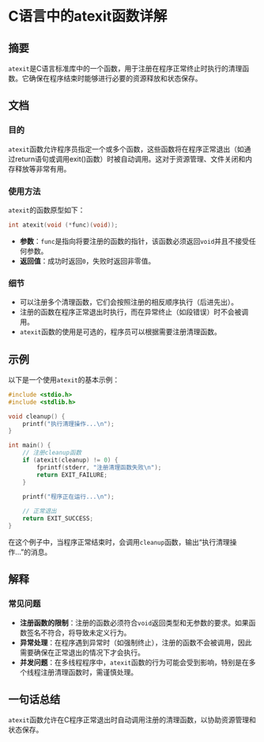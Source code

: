 <!--
Meta Description: # C语言中的atexit函数详解 ## 摘要 `atexit`是C语言标准库中的一个函数，用于注册在程序正常终止时执行的清理函数。它确保在程序结束时能够进行必要的资源释放和状态保存。 ## 文档 ### 目的 `atexit`函数允许程序员指定一个或多个函数，这些函数将在程序正常退出（如通过ret...
Meta Keywords: atexit, void, cleanup, int, func
-->

# C语言中的atexit函数详解

## 摘要
`atexit`是C语言标准库中的一个函数，用于注册在程序正常终止时执行的清理函数。它确保在程序结束时能够进行必要的资源释放和状态保存。

## 文档
### 目的
`atexit`函数允许程序员指定一个或多个函数，这些函数将在程序正常退出（如通过return语句或调用exit()函数）时被自动调用。这对于资源管理、文件关闭和内存释放等非常有用。

### 使用方法
`atexit`的函数原型如下：

```c
int atexit(void (*func)(void));
```

- **参数**：`func`是指向将要注册的函数的指针，该函数必须返回`void`并且不接受任何参数。
- **返回值**：成功时返回`0`，失败时返回非零值。

### 细节
- 可以注册多个清理函数，它们会按照注册的相反顺序执行（后进先出）。
- 注册的函数在程序正常退出时执行，而在异常终止（如段错误）时不会被调用。
- `atexit`函数的使用是可选的，程序员可以根据需要注册清理函数。

## 示例
以下是一个使用`atexit`的基本示例：

```c
#include <stdio.h>
#include <stdlib.h>

void cleanup() {
    printf("执行清理操作...\n");
}

int main() {
    // 注册cleanup函数
    if (atexit(cleanup) != 0) {
        fprintf(stderr, "注册清理函数失败\n");
        return EXIT_FAILURE;
    }

    printf("程序正在运行...\n");
    
    // 正常退出
    return EXIT_SUCCESS;
}
```

在这个例子中，当程序正常结束时，会调用`cleanup`函数，输出“执行清理操作...”的消息。

## 解释
### 常见问题
- **注册函数的限制**：注册的函数必须符合`void`返回类型和无参数的要求。如果函数签名不符合，将导致未定义行为。
- **异常处理**：在程序遇到异常时（如强制终止），注册的函数不会被调用，因此需要确保在正常退出的情况下才会执行。
- **并发问题**：在多线程程序中，`atexit`函数的行为可能会受到影响，特别是在多个线程注册清理函数时，需谨慎处理。

## 一句话总结
`atexit`函数允许在C程序正常退出时自动调用注册的清理函数，以协助资源管理和状态保存。